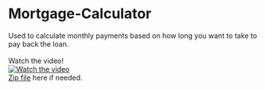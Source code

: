 # Mortgage-Calculator
Used to calculate monthly payments based on how long you want to take to pay back the loan. <br/>
</br>
Watch the video!
</br>
[![Watch the video](https://i.gyazo.com/1aa94c9c5a2e685f42699efe238d50f1.png)](https://streamable.com/82lto)
<br/>
[Zip file](https://github.com/jma8774/Mortgage-Calculator/blob/master/Mortgage-Calculator.zip) here if needed.
